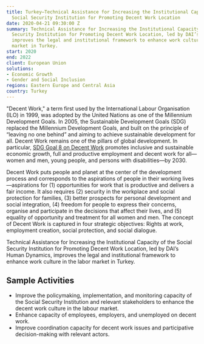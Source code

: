 ```yaml
---
title: Turkey—Technical Assistance for Increasing the Institutional Capacity of the
  Social Security Institution for Promoting Decent Work Location
date: 2020-04-21 09:30:00 Z
summary: Technical Assistance for Increasing the Institutional Capacity of the Social
  Security Institution for Promoting Decent Work Location, led by DAI’s Human Dynamics,
  improves the legal and institutional framework to enhance work culture in the labor
  market in Turkey.
start: 2020
end: 2022
client: European Union
solutions:
- Economic Growth
- Gender and Social Inclusion
regions: Eastern Europe and Central Asia
country: Turkey
---
```


"Decent Work," a term first used by the International Labour Organisation (ILO) in 1999, was adopted by the United Nations as one of the Millennium Development Goals. In 2005, the Sustainable Development Goals (SDG) replaced the Millennium Development Goals, and built on the principle of “leaving no one behind” and aiming to achieve sustainable development for all. Decent Work remains one of the pillars of global development. In particular, [SDG Goal 8 on Decent Work](https://sustainabledevelopment.un.org/sdg8) promotes inclusive and sustainable economic growth, full and productive employment and decent work for all—women and men, young people, and persons with disabilities—by 2030.

Decent Work puts people and planet at the center of the development process and corresponds to the aspirations of people in their working lives—aspirations for (1) opportunities for work that is productive and delivers a fair income. It also requires (2) security in the workplace and social protection for families, (3) better prospects for personal development and social integration, (4) freedom for people to express their concerns, organise and participate in the decisions that affect their lives, and (5) equality of opportunity and treatment for all women and men. The concept of Decent Work is captured in four strategic objectives: Rights at work, employment creation, social protection, and social dialogue.

Technical Assistance for Increasing the Institutional Capacity of the Social Security Institution for Promoting Decent Work Location, led by DAI’s Human Dynamics, improves the legal and institutional framework to enhance work culture in the labor market in Turkey.

## Sample Activities

* Improve the policymaking, implementation, and monitoring capacity of the Social Security Institution and relevant stakeholders to enhance the decent work culture in the labour market. 
* Enhance capacity of employees, employers, and unemployed on decent work.
* Improve coordination capacity for decent work issues and participative decision-making with relevant actors.